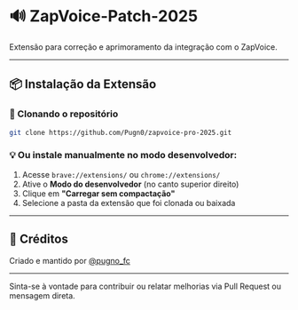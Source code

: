 # 🔊 ZapVoice-Patch-2025

Extensão para correção e aprimoramento da integração com o ZapVoice.

---

## 📦 Instalação da Extensão

### 🔗 Clonando o repositório

```bash
git clone https://github.com/Pugn0/zapvoice-pro-2025.git
````

### 💡 Ou instale manualmente no modo desenvolvedor:

1. Acesse `brave://extensions/` ou `chrome://extensions/`
2. Ative o **Modo do desenvolvedor** (no canto superior direito)
3. Clique em **"Carregar sem compactação"**
4. Selecione a pasta da extensão que foi clonada ou baixada

---

## 🙌 Créditos

Criado e mantido por [@pugno\_fc](https://t.me/pugno_fc)

---

Sinta-se à vontade para contribuir ou relatar melhorias via Pull Request ou mensagem direta.

